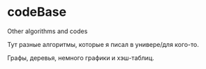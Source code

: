 # codeBase
Other algorithms and codes

Тут разные алгоритмы, которые я писал в универе/для кого-то.

Графы, деревья, немного графики и хэш-таблиц. 
